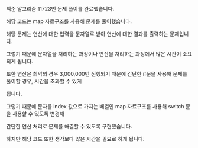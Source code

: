 백준 알고리즘 11723번 문제 풀이를 완료했습니다.

해당 코드는 map 자료구조를 사용해 문제를 풀이했습니다.

해당 문제는 연산에 대한 입력을 문자열로 받아 연산에 대한 결과를 출력하는 문제입니다.

그렇기 때문에 문자열을 처리하는 과정이나 연산을 처리하는 과정에서 많은 시간이 소요되게 됩니다.

또한 연산은 최악의 경우 3,000,000번 진행되기 때문에 간단한 if문을 사용해 문제를 풀이할 경우, 시간을 초과할 수 있게

됩니다.

그렇기 때문에 문자를 index 값으로 가지는 배열인 map 자료구조를 사용해 switch 문을 사용할 수 있도록 변경해

간단한 연산 처리로 문제를 해결할 수 있도록 구현했습니다.

하지만 해당 코드 또한 생각보다 많은 시간을 필요로 하게 됩니다.
